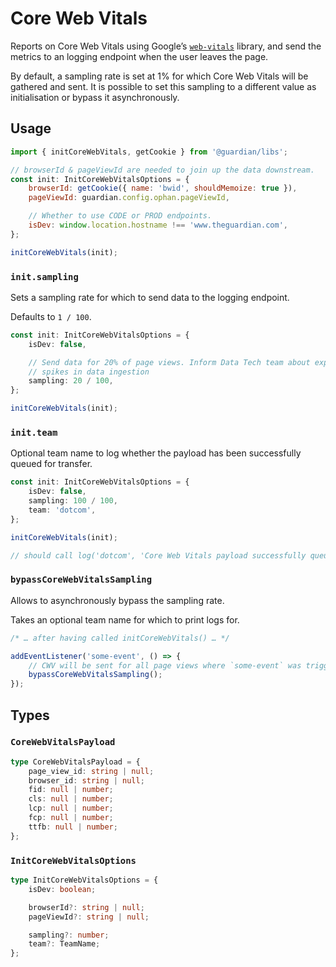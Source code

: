# Core Web Vitals

Reports on Core Web Vitals using Google’s [`web-vitals`] library, and send the
metrics to an logging endpoint when the user leaves the page.

By default, a sampling rate is set at 1% for which Core Web Vitals will be
gathered and sent. It is possible to set this sampling to a different value
as initialisation or bypass it asynchronously.

[`web-vitals`]: https://github.com/GoogleChrome/web-vitals

## Usage

```js
import { initCoreWebVitals, getCookie } from '@guardian/libs';

// browserId & pageViewId are needed to join up the data downstream.
const init: InitCoreWebVitalsOptions = {
	browserId: getCookie({ name: 'bwid', shouldMemoize: true }),
	pageViewId: guardian.config.ophan.pageViewId,

	// Whether to use CODE or PROD endpoints.
	isDev: window.location.hostname !== 'www.theguardian.com',
};

initCoreWebVitals(init);
```

### `init.sampling`

Sets a sampling rate for which to send data to the logging endpoint.

Defaults to `1 / 100`.

```ts
const init: InitCoreWebVitalsOptions = {
	isDev: false,

	// Send data for 20% of page views. Inform Data Tech team about expected
	// spikes in data ingestion
	sampling: 20 / 100,
};

initCoreWebVitals(init);
```

### `init.team`

Optional team name to log whether the payload has been successfully queued for
transfer.

```ts
const init: InitCoreWebVitalsOptions = {
	isDev: false,
	sampling: 100 / 100,
	team: 'dotcom',
};

initCoreWebVitals(init);

// should call log('dotcom', 'Core Web Vitals payload successfully queued […]')
```

### `bypassCoreWebVitalsSampling`

Allows to asynchronously bypass the sampling rate.

Takes an optional team name for which to print logs for.

```ts
/* … after having called initCoreWebVitals() … */

addEventListener('some-event', () => {
	// CWV will be sent for all page views where `some-event` was triggered
	bypassCoreWebVitalsSampling();
});
```

## Types

### `CoreWebVitalsPayload`

```ts
type CoreWebVitalsPayload = {
	page_view_id: string | null;
	browser_id: string | null;
	fid: null | number;
	cls: null | number;
	lcp: null | number;
	fcp: null | number;
	ttfb: null | number;
};
```

### `InitCoreWebVitalsOptions`

```ts
type InitCoreWebVitalsOptions = {
	isDev: boolean;

	browserId?: string | null;
	pageViewId?: string | null;

	sampling?: number;
	team?: TeamName;
};
```

